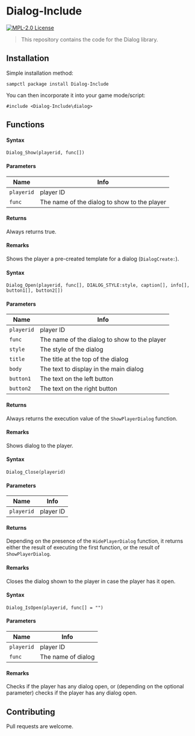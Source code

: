 # Dialog-Include
[![MPL-2.0 License](https://img.shields.io/badge/License-MPL2.0-green.svg)](https://www.mozilla.org/en-US/MPL/2.0)

> This repository contains the code for the Dialog library.

## Installation
Simple installation method:
```
sampctl package install Dialog-Include
```

You can then incorporate it into your game mode/script:
```
#include <Dialog-Include\dialog>
```

## Functions
#### Syntax


```pawn
Dialog_Show(playerid, func[])
```


#### Parameters


| 	**Name**	 | 	**Info**	 |
|	---	|	---	|
| 	`playerid`	 | 	player ID	 |
| 	`func`	 | 	The name of the dialog to show to the player	 |

#### Returns
Always returns true.

#### Remarks
Shows the player a pre-created template for a dialog (`DialogCreate:`).

#### Syntax


```pawn
Dialog_Open(playerid, func[], DIALOG_STYLE:style, caption[], info[], button1[], button2[])
```


#### Parameters


| 	**Name**	 | 	**Info**	 |
|	---	|	---	|
| 	`playerid`	 | 	player ID	 |
| 	`func`	 | 	The name of the dialog to show to the player	 |
| 	`style`	 | 	The style of the dialog	 |
| 	`title`	 | 	The title at the top of the dialog	 |
| 	`body`	 | 	The text to display in the main dialog	 |
| 	`button1`	 | 	The text on the left button	 |
| 	`button2`	 | 	The text on the right button	 |

#### Returns
Always returns the execution value of the `ShowPlayerDialog` function.

#### Remarks
Shows dialog to the player.

#### Syntax


```pawn
Dialog_Close(playerid)
```


#### Parameters


| 	**Name**	 | 	**Info**	 |
|	---	|	---	|
| 	`playerid`	 | 	player ID	 |

#### Returns
Depending on the presence of the `HidePlayerDialog` function, it returns either the result of executing the first function, or the result of `ShowPlayerDialog`.

#### Remarks
Closes the dialog shown to the player in case the player has it open.

#### Syntax


```pawn
Dialog_IsOpen(playerid, func[] = "")
```


#### Parameters


| 	**Name**	 | 	**Info**	 |
|	---	|	---	|
| 	`playerid`	 | 	player ID	 |
| 	`func`	 | 	The name of dialog	 |

#### Remarks
Checks if the player has any dialog open, or (depending on the optional parameter) checks if the player has any dialog open.

## Contributing

Pull requests are welcome. 
